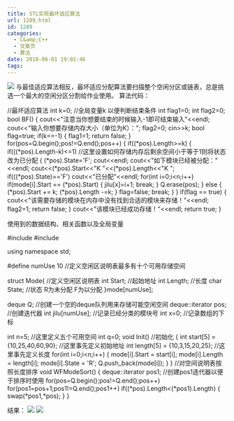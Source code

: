 ```yaml
---
title: STL实现最坏适应算法
url: 1289.html
id: 1289
categories:
  - C&amp;C++
  - 文章页
  - 算法
date: 2018-06-01 19:01:46
tags:
---
```


![](http://47.100.4.8/wp-content/uploads/2018/05/QQ图片20180529111458.png) 与最佳适应算法相反，最坏适应分配算法要扫描整个空闲分区或链表，总是挑选一个最大的空闲分区分割给作业使用。 算法代码：

//最坏适应算法
int k=0;  //全局变量k 以便判断结束条件
int flag1=0;
int flag2=0;
bool BF()
{
    cout<<"注意当你想要结束的时候输入-1即可结束输入"<<endl;
    cout<<"输入你想要存储内存大小（单位为K）：";
    flag2=0;
    cin>>k;
    bool flag=true;
    if(k==-1)
    {
        flag1=1;
        return false;
    }
    for(pos=Q.begin();pos!=Q.end();pos++)
    {
        if((*pos).Length>=k)
        {
            if(((*pos).Length-k)<=1)  //这里设置如何存储内存后剩余空间小于等于1则将状态改为已分配
            {
                (*pos).State='F';
                cout<<endl;
                cout<<"如下模块已经被分配："<<endl;
                cout<<(\*pos).Start<<"K         "<<(\*pos).Length<<"K       ";
                if(((*pos).State)=='F')
                    cout<<"已分配"<<endl;
                for(int i=0;i<n;i++)
                    if(mode\[i\].Start == (*pos).Start)
                    {
                        jilu\[x\]=i+1;
                        break;
                    }
                Q.erase(pos);
            }
            else
            {
                (*pos).Start += k;
                (*pos).Length -=k;
            }
            flag=false;
            break;
        }
    }
    if(flag == true)
    {
        cout<<"该需要存储的模块在内存中没有找到合适的模块来存储！"<<endl;
        flag2=1;
        return false;
    }
    cout<<"该模块已经成功存储！"<<endl;
    return true;
}

使用到的数据结构、相关函数以及全局变量

#include<iostream>
#include<deque>

using namespace std;

#define numUse 10  //定义空闲区说明表最多有十个可用存储空间

struct Mode{  //定义空闲区说明表
    int Start;  //起始地址
    int Length;  //长度
    char State;  //状态 R为未分配 F为以分配
}mode\[numUse\];

deque<Mode> Q;  //创建一个空的deque队列用来存储可能空闲空间
deque<Mode>::iterator pos;  //创建迭代器
int jilu\[numUse\];  //记录已经分类的模块号
int x=0;  //记录数组的下标

int n=5; //这里定义五个可用空间
int q=0;
void Init()  //初始化
{
    int start\[5\] = {10,25,40,60,90};  //这里事先定义初始地址
    int length\[5\] = {10,3,15,20,25}; //这里事先定义长度
    for(int i=0;i<n;i++)
    {
        mode\[i\].Start = start\[i\];
        mode\[i\].Length = length\[i\];
        mode\[i\].State = 'R';
        Q.push_back(mode\[i\]);
    }
}
//对空间说明表按照长度排序
void WFModeSort()
{
    deque<Mode>::iterator pos1;  //创建pos1迭代器以便于排序时使用
    for(pos=Q.begin();pos!=Q.end();pos++)
        for(pos1=pos+1;pos1!=Q.end();pos1++)
           if((\*pos).Length<(\*pos1).Length)
              {
                  swap(\*pos1,\*pos);
              }
}

结果： ![](http://47.100.4.8/wp-content/uploads/2018/06/自行车自行车.png) ![](http://47.100.4.8/wp-content/uploads/2018/06/爱上大声地阿萨德.png)